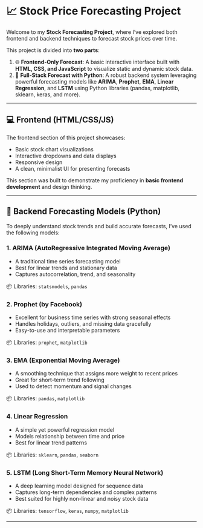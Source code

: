 # 📈 Stock Price Forecasting Project

Welcome to my **Stock Forecasting Project**, where I’ve explored both frontend and backend techniques to forecast stock prices over time.

This project is divided into **two parts**:

1. 🌐 **Frontend-Only Forecast**: A basic interactive interface built with **HTML, CSS, and JavaScript** to visualize static and dynamic stock data.
2. 🐍 **Full-Stack Forecast with Python**: A robust backend system leveraging powerful forecasting models like **ARIMA**, **Prophet**, **EMA**, **Linear Regression**, and **LSTM** using Python libraries (pandas, matplotlib, sklearn, keras, and more).

---

## 💻 Frontend (HTML/CSS/JS)

The frontend section of this project showcases:

- Basic stock chart visualizations
- Interactive dropdowns and data displays
- Responsive design
- A clean, minimalist UI for presenting forecasts

This section was built to demonstrate my proficiency in **basic frontend development** and design thinking.

---

## 🧠 Backend Forecasting Models (Python)

To deeply understand stock trends and build accurate forecasts, I’ve used the following models:

### 1. ARIMA (AutoRegressive Integrated Moving Average)
- A traditional time series forecasting model
- Best for linear trends and stationary data
- Captures autocorrelation, trend, and seasonality

📦 Libraries: `statsmodels`, `pandas`

### 2. Prophet (by Facebook)
- Excellent for business time series with strong seasonal effects
- Handles holidays, outliers, and missing data gracefully
- Easy-to-use and interpretable parameters

📦 Libraries: `prophet`, `matplotlib`

### 3. EMA (Exponential Moving Average)
- A smoothing technique that assigns more weight to recent prices
- Great for short-term trend following
- Used to detect momentum and signal changes

📦 Libraries: `pandas`, `matplotlib`

### 4. Linear Regression
- A simple yet powerful regression model
- Models relationship between time and price
- Best for linear trend patterns

📦 Libraries: `sklearn`, `pandas`, `seaborn`

### 5. LSTM (Long Short-Term Memory Neural Network)
- A deep learning model designed for sequence data
- Captures long-term dependencies and complex patterns
- Best suited for highly non-linear and noisy stock data

📦 Libraries: `tensorflow`, `keras`, `numpy`, `matplotlib`

---
